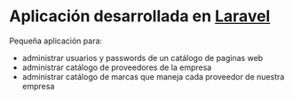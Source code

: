 # Aplicación desarrollada en [Laravel](http://laravel.com)

Pequeña aplicación para:
+ administrar usuarios y passwords de un catálogo de paginas web
+ administrar catálogo de proveedores de la empresa
+ administrar catálogo de marcas que maneja cada proveedor de nuestra empresa
